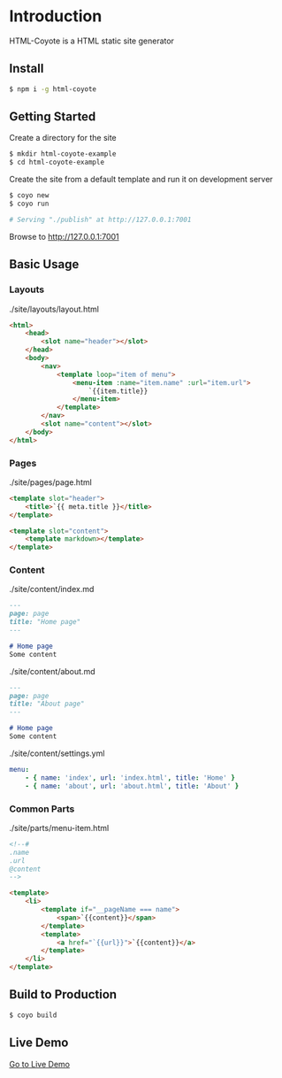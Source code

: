 # Introduction 

HTML-Coyote is a HTML static site generator

## Install

```bash
$ npm i -g html-coyote
```

## Getting Started

Create a directory for the site
```bash
$ mkdir html-coyote-example
$ cd html-coyote-example
```

Create the site from a default template and run it on development server
```bash
$ coyo new
$ coyo run

# Serving "./publish" at http://127.0.0.1:7001
```

Browse to http://127.0.0.1:7001

## Basic Usage

### Layouts
./site/layouts/layout.html
```html
<html>
    <head>
        <slot name="header"></slot>
    </head>
    <body>
        <nav>
            <template loop="item of menu">
                <menu-item :name="item.name" :url="item.url">
                    `{{item.title}}
                </menu-item>
            </template>
        </nav>
        <slot name="content"></slot>
    </body>
</html>
```
### Pages
./site/pages/page.html
```html
<template slot="header">
    <title>`{{ meta.title }}</title>
</template>

<template slot="content">
    <template markdown></template>
</template>
```
### Content
./site/content/index.md
```markdown
---
page: page
title: "Home page"
---

# Home page
Some content
```

./site/content/about.md
```markdown
---
page: page
title: "About page"
---

# Home page
Some content
```

./site/content/settings.yml
```yaml
menu:
    - { name: 'index', url: 'index.html', title: 'Home' }
    - { name: 'about', url: 'about.html', title: 'About' }
```

### Common Parts
./site/parts/menu-item.html
```html
<!--#
.name
.url
@content
-->

<template>
    <li>
        <template if="__pageName === name">
            <span>`{{content}}</span>
        </template>
        <template>
            <a href="`{{url}}">`{{content}}</a>
        </template>
    </li>
</template>
```

## Build to Production

```bash
$ coyo build
```

## Live Demo

[Go to Live Demo](https://html-coyote.github.io/demo/index.html)
